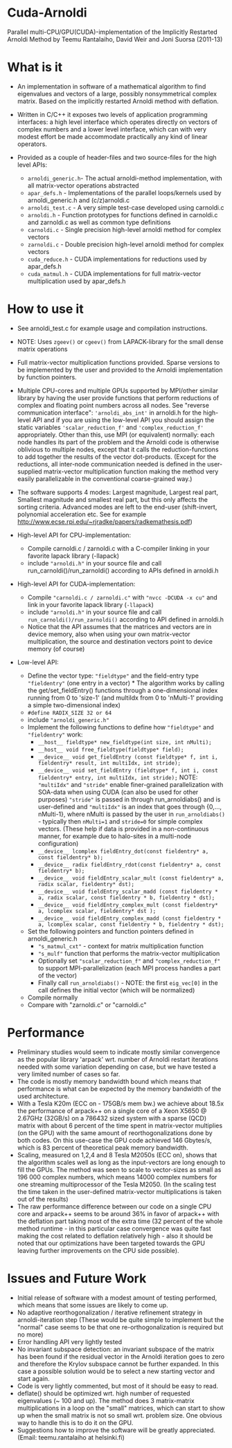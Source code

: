Cuda-Arnoldi
============

Parallel multi-CPU/GPU(CUDA)-implementation of the Implicitly Restarted Arnoldi Method
   by Teemu Rantalaiho, David Weir and Joni Suorsa (2011-13)

What is it
==========

  * An implementation in software of a mathematical algorithm to find eigenvalues
	and vectors of a large, possibly nonsymmetrical complex matrix. Based on the
	implicitly restarted Arnoldi method with deflation.

  * Written in C/C++ it exposes two levels of application programming interfaces:
	a high level interface which operates directly on vectors of complex numbers
	and a lower level interface, which can with very modest effort be made
	accommodate practically any kind of linear operators.

  * Provided as a couple of header-files and two source-files for the high level APIs:
       - `arnoldi_generic.h`- The actual arnoldi-method implementation,
								with all matrix-vector operations abstracted
       - `apar_defs.h`      - Implementations of the parallel loops/kernels used by
								arnoldi_generic.h and (c/z)arnoldi.c
       - `arnoldi_test.c`   - A very simple test-case developed using carnoldi.c
       - `arnoldi.h`        - Function prototypes for functions defined in carnoldi.c and
								zarnoldi.c as well as common type definitions
       - `carnoldi.c`       - Single precision high-level arnoldi method for complex vectors
       - `zarnoldi.c`       - Double precision high-level arnoldi method for complex vectors
       - `cuda_reduce.h`    - CUDA implementations for reductions used by apar_defs.h
       - `cuda_matmul.h`    - CUDA implementations for full matrix-vector multiplication
								used by apar_defs.h

How to use it
=============

  * See arnoldi_test.c for example usage and compilation instructions.
  * NOTE: Uses `zgeev()` or `cgeev()` from LAPACK-library for the small dense matrix operations
  * Full matrix-vector multiplication functions provided. Sparse versions to be implemented
	by the user and provided to the Arnoldi implementation by function pointers.

  * Multiple CPU-cores and multiple GPUs supported by MPI/other similar library by having
	the user provide functions that perform reductions of complex and floating point
	numbers across all nodes. See "reverse communication interface": `'arnoldi_abs_int'` in
	arnoldi.h for the high-level API and if you are using the low-level API you should assign
	the static variables `'scalar_reduction_f'` and `'complex_reduction_f'` appropriately.
	Other than this, use MPI (or equivalent) normally: each node handles its part of the
	problem and the Arnoldi code is otherwise oblivious to multiple nodes, except that it
	calls the reduction-functions to add together the results of the vector dot-products.
	(Except for the reductions, all inter-node communication needed is defined in the
	user-supplied matrix-vector multiplication function making the method very easily
	parallelizable in the conventional coarse-grained way.)

  * The software supports 4 modes: Largest magnitude, Largest real part, Smallest magnitude
	and smallest real part, but this only affects the sorting criteria. Advanced modes are
	left to the end-user (shift-invert, polynomial acceleration etc.
	See for example http://www.ecse.rpi.edu/~rjradke/papers/radkemathesis.pdf)

  * High-level API for CPU-implementation:
      - Compile carnoldi.c / zarnoldi.c with a C-compiler linking in your favorite
			lapack library (-llapack)
      - include `"arnoldi.h"` in your source file and call run_carnoldi()/run_zarnoldi()
		according to APIs defined in arnoldi.h

  * High-level API for CUDA-implementation:
      - Compile `"carnoldi.c / zarnoldi.c"` with `"nvcc -DCUDA -x cu"` and link in your
			favorite lapack library (`-llapack`)
      - include `"arnoldi.h"` in your source file and call `run_carnoldi()/run_zarnoldi()`
			according to API defined in arnoldi.h
      - Notice that the API assumes that the matrices and vectors are in device memory,
			also when using your own matrix-vector multiplication, the source and destination
			vectors point to device memory (of course)

  * Low-level API:
	- Define the vector type: `"fieldtype"` and the
		field-entry type `"fieldentry"` (one entry in a vector)
            * The algorithm works by calling the get/set_fieldEntry() functions through
				a one-dimensional index running from 0 to 'size-1'
				(and multiIdx from 0 to 'nMulti-1' providing a simple two-dimensional index)
	- `#define RADIX_SIZE 32 or 64`
    - include `"arnoldi_generic.h"`
    - Implement the following functions to define how `"fieldtype"` and `"fieldentry"` work:
        * `__host__ fieldtype* new_fieldtype(int size, int nMulti);`
        * `__host__ void free_fieldtype(fieldtype* field);`
        * `__device__ void get_fieldEntry
					(const fieldtype* f, int i, fieldentry* result, int multiIdx, int stride);`
        * `__device__ void set_fieldEntry
					(fieldtype* f, int i, const fieldentry* entry, int multiIdx, int stride);`
                  NOTE: `"multiIdx"` and `"stride"` enable finer-grained parallelization with
						SOA-data when using CUDA (can also be used for other purposes)
						`"stride"` is passed in through run_arnoldiabs() and is user-defined and
						`"multiIdx"` is an index that goes through {0,..., nMulti-1},
						where nMulti is passed by the user in `run_arnoldiabs()` - typically then
						`nMulti=1` and `stride=0` for simple complex vectors.
                        (These help if data is provided in a non-continuous manner, for example
						due to halo-sites in a multi-node configuration)
        * `__device__ lcomplex fieldEntry_dot(const fieldentry* a, const fieldentry* b);`
        * `__device__ radix fieldEntry_rdot(const fieldentry* a, const fieldentry* b);`
        * `__device__ void fieldEntry_scalar_mult
					(const fieldentry* a, radix scalar, fieldentry* dst);`
        * `__device__ void fieldEntry_scalar_madd
					(const fieldentry * a, radix scalar, const fieldentry * b, fieldentry * dst);`
        * `__device__ void fieldEntry_complex_mult
					(const fieldentry* a, lcomplex scalar, fieldentry* dst );`
        * `__device__ void fieldEntry_complex_madd
					(const fieldentry * a, lcomplex scalar, const fieldentry * b, fieldentry * dst);`
    - Set the following pointers and function pointers defined in arnoldi_generic.h
        * `"s_matmul_cxt"` - context for matrix multiplication function
        * `"s_mulf"` function that performs the matrix-vector multiplication
        * Optionally set `"scalar_reduction_f"` and `"complex_reduction_f"`
			to support MPI-parallelization (each MPI process handles a part of the vector)
        * Finally call `run_arnoldiabs()` - NOTE: the first `eig_vec[0]` in the call defines
			the initial vector (which will be normalized)
     - Compile normally
     - Compare with "zarnoldi.c" or "carnoldi.c"

Performance
===========

  * Preliminary studies would seem to indicate mostly similar convergence as the popular
		library 'arpack' wrt. number of Arnoldi restart iterations needed with some
		variation depending on case, but we have tested a very limited number of cases so far.
  * The code is mostly memory bandwidth bound which means that performance is what can be
		expected by the memory bandwidth of the used architecture.
  * With a Tesla K20m (ECC on - 175GB/s mem bw.) we achieve about 18.5x the performance
		of arpack++ on a single core of a Xeon X5650 @ 2.67GHz (32GB/s) on a 786432 sized
		system with a sparse (QCD) matrix with about 6 percent of the time spent in
		matrix-vector multiplies (on the GPU) with the same amount of reorthogonalizations
		done by both codes. On this use-case the GPU code achieved 146 Gbytes/s,
		which is 83 percent of theoretical peak memory bandwidth.
  * Scaling, measured on 1,2,4 and 8 Tesla M2050s (ECC on), shows that the algorithm scales
		well as long as the input-vectors are long enough to fill the GPUs. The method was
		seen to scale to vector-sizes as small as  196 000 complex numbers, which means 14000
		complex numbers for one streaming multiprocessor of the Tesla M2050.
		(In the scaling test the time taken in the user-defined matrix-vector multiplications
		 is taken out of the results)
  * The raw performance difference between our code on a single CPU core and arpack++
        seems to be around 36% in favor of arpack++ with the deflation part taking most of
		the extra time (32 percent of the whole method runtime - in this particular case
		convergence was quite fast making the cost related to deflation relatively high -
		also it should be noted that our optimizations have been targeted towards the GPU
		leaving further improvements on the CPU side possible).


Issues and Future Work
======================

  * Initial release of software with a modest amount of testing performed, which means
		that some issues are likely to come up.
  * No adaptive reorthogonalization / iterative refinement strategy in arnoldi-iteration step
       (These would be quite simple to implement but the "normal" case seems to be that one
		re-orthogonalization is required but no more)
  * Error handling API very lightly tested
  * No invariant subspace detection: an invariant subspace of the matrix has been found
		if the residual vector in the Arnoldi iteration goes to zero and therefore the
		Krylov subspace cannot be further expanded. In this case a possible solution would
		be to select a new starting vector and start again.
  * Code is very lightly commented, but most of it should be easy to read.
  * deflate() should be optimized wrt. high number of requested eigenvalues (~ 100 and up).
		The method does 3 matrix-matrix multiplications in a loop on the "small" matrices, 
		which can start to show up when the small matrix is not so small wrt. problem size.
		One obvious way to handle this is to do it on the GPU.
  * Suggestions how to improve the software will be greatly appreciated.
		(Email: teemu.rantalaiho at helsinki.fi)



